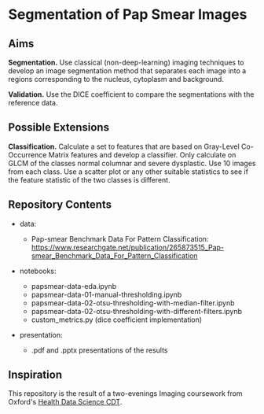 # Segmentation of Pap Smear Images



## Aims

**Segmentation.**
Use classical (non-deep-learning) imaging techniques to develop an image segmentation method that separates each image into a regions corresponding to the nucleus, cytoplasm and background.

**Validation.**
Use the DICE coefficient to compare the segmentations with the reference data.



## Possible Extensions

**Classification.** Calculate a set to features that are based on Gray-Level Co-Occurrence Matrix features and develop a classifier. Only calculate on GLCM of the classes normal columnar and severe dysplastic. Use 10 images from each class. Use a scatter plot or any other suitable statistics to see if the feature statistic of the two classes is different.



## Repository Contents

- data:
  - Pap-smear Benchmark Data For Pattern Classification: https://www.researchgate.net/publication/265873515_Pap-smear_Benchmark_Data_For_Pattern_Classification

- notebooks:
  - papsmear-data-eda.ipynb
  - papsmear-data-01-manual-thresholding.ipynb
  - papsmear-data-02-otsu-thresholding-with-median-filter.ipynb
  - papsmear-data-02-otsu-thresholding-with-different-filters.ipynb
  - custom_metrics.py (dice coefficient implementation)

- presentation:
  - .pdf and .pptx presentations of the results
  
  
## Inspiration

This repository is the result of a two-evenings Imaging coursework from Oxford's [Health Data Science CDT](https://www.bdi.ox.ac.uk/study/cdt).
